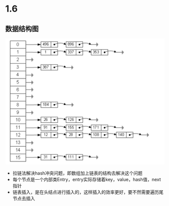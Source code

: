 # 1.6

## 数据结构图
![-w571](media/15517698833692.jpg)

* 拉链法解决hash冲突问题，即数组加上链表的结构去解决这个问题
* 每个节点是一个内部类Entry，entry实际存储着key，value，hash值，next指针
* 链表插入，是在头结点进行插入的，这样插入的效率更好，要不然需要遍历尾节点去插入